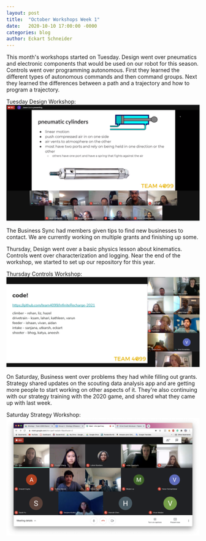 ```yaml
---
layout: post
title:  "October Workshops Week 1"
date:   2020-10-10 17:00:00 -0000
categories: blog
author: Eckart Schneider
---
```

This month's workshops started on Tuesday. Design went over pneumatics and electronic components that would be used on our robot for this season. Controls went over programming autonomous. First they learned the different types of autonomous commands and then command groups. Next they learned the differences between a path and a trajectory and how to program a trajectory. 

Tuesday Design Workshop: \
<img src="/img/blog/2020-10-10/october6designws.png" width="650"/>

The Business Sync had members given tips to find new businesses to contact. We are currently working on multiple grants and finishing up some.

Thursday, Design went over a basic physics lesson about kinematics. Controls went over characterization and logging. Near the end of the workshop, we started to set up our repository for this year.  

Thursday Controls Workshop: \
<img src="/img/blog/2020-10-10/october8controls.png" width="650"/>

On Saturday, Business went over problems they had while filling out grants. Strategy shared updates on the scouting data analysis app and are getting more people to start working on other aspects of it. They're also continuing with our strategy training with the 2020 game, and shared what they came up with last week. 

Saturday Strategy Workshop: \
<img src="/img/blog/2020-10-10/october10strategy.png" width="650"/>
